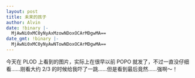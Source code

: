 ```yaml
---
layout: post
title: 未来的孩子
author: Alvin
date: !binary |-
  MjAwNi0xMC0yNyAxMzowNDoxOCArMDgwMA==
date_gmt: !binary |-
  MjAwNi0xMC0yNyAwNTowNDoxOCArMDgwMA==
---
```

今天在 PLOD 上看到的图片，实际上在很早以前 POPO 就发了，不过一直没仔细看……刚看大约 2/3 的时候给我吓了一跳……但是看到最后竟然……强啊～！
